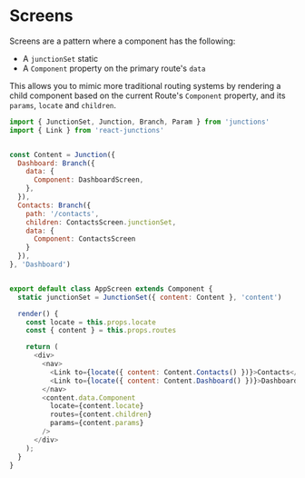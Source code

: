 # Screens

Screens are a pattern where a component has the following:

- A `junctionSet` static
- A `Component` property on the primary route's `data`

This allows you to mimic more traditional routing systems by rendering a child component based on the current Route's `Component` property, and its `params`, `locate` and `children`. 

```js
import { JunctionSet, Junction, Branch, Param } from 'junctions'
import { Link } from 'react-junctions'


const Content = Junction({
  Dashboard: Branch({
    data: {
      Component: DashboardScreen,
    },
  }),
  Contacts: Branch({
    path: '/contacts',
    children: ContactsScreen.junctionSet,
    data: {
      Component: ContactsScreen
    }
  }),
}, 'Dashboard')


export default class AppScreen extends Component {
  static junctionSet = JunctionSet({ content: Content }, 'content')

  render() {
    const locate = this.props.locate
    const { content } = this.props.routes

    return (
      <div>
        <nav>
          <Link to={locate({ content: Content.Contacts() })}>Contacts</Link>
          <Link to={locate({ content: Content.Dashboard() })}>Dashboard</Link>
        </nav>
        <content.data.Component
          locate={content.locate}
          routes={content.children}
          params={content.params}
        />
      </div>
    );
  }
}
```
